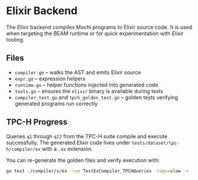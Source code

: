 # Elixir Backend

The Elixir backend compiles Mochi programs to Elixir source code. It is used when targeting the BEAM runtime or for quick experimentation with Elixir tooling.

## Files

- `compiler.go` – walks the AST and emits Elixir source
- `expr.go` – expression helpers
- `runtime.go` – helper functions injected into generated code
- `tools.go` – ensures the `elixir` binary is available during tests
- `compiler_test.go` and `tpch_golden_test.go` – golden tests verifying generated programs run correctly

## TPC-H Progress

Queries `q1` through `q22` from the TPC-H suite compile and execute successfully.
The generated Elixir code lives under `tests/dataset/tpc-h/compiler/ex` with a `.ex` extension.

You can re-generate the golden files and verify execution with:

```bash
go test ./compiler/x/ex -run TestExCompiler_TPCHQueries -tags=slow -v
```
